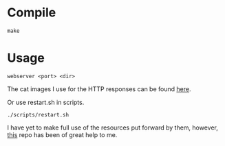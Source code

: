 # Compile
    make

# Usage
    webserver <port> <dir>

The cat images I use for the HTTP responses can be found [here](https://http.cat).

Or use restart.sh in scripts.
```
./scripts/restart.sh
```

I have yet to make full use of the resources put forward by them, however, [this](https://github.com/AmyShackles/Web-Server-in-C) repo has been of great help to me. 
